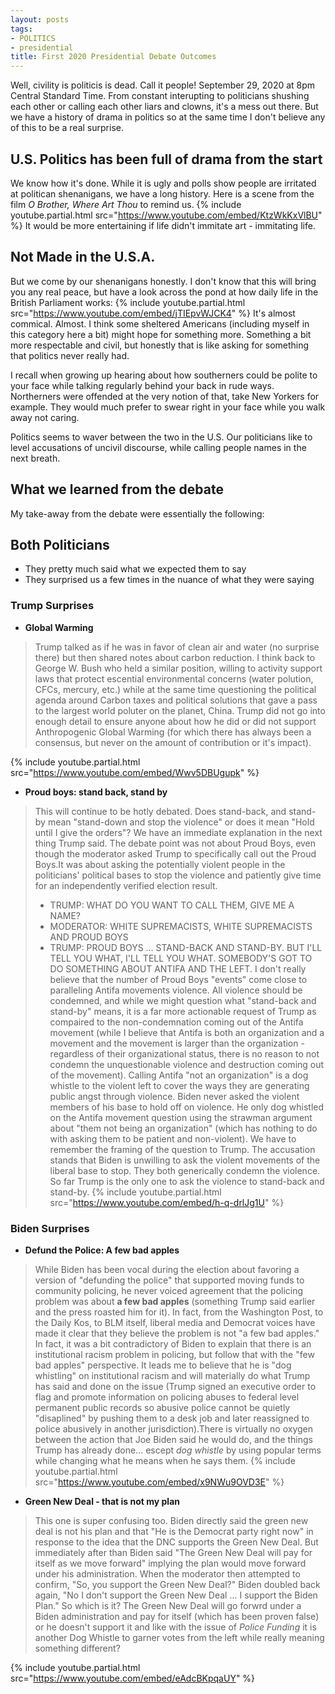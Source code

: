 ```yaml
---
layout: posts
tags:
- POLITICS
- presidential
title: First 2020 Presidential Debate Outcomes
---
```

Well, civility is politicis is dead. Call it people! September 29, 2020 at 8pm Central Standard Time. From constant interupting to politicians shushing each other or calling each other liars and clowns, it's a mess out there. But we have a history of drama in politics so at the same time I don't believe any of this to be a real surprise.

## U.S. Politics has been full of drama from the start

We know how it's done. While it is ugly and polls show people are irritated at politican shenanigans, we have a long history. Here is a scene from the film _O Brother, Where Art Thou_ to remind us.
{% include youtube.partial.html src="https://www.youtube.com/embed/KtzWkKxVlBU" %}
It would be more entertaining if life didn't immitate art - immitating life.

## Not Made in the U.S.A.

But we come by our shenanigans honestly. I don't know that this will bring you any real peace, but have a look across the pond at how daily life in the British Parliament works:
{% include youtube.partial.html src="https://www.youtube.com/embed/jTIEpvWJCK4" %}
It's almost commical. Almost. I think some sheltered Americans (including myself in this category here a bit) might hope for something more. Something a bit more respectable and civil, but honestly that is like asking for something that politics never really had.

I recall when growing up hearing about how southerners could be polite to your face while talking regularly behind your back in rude ways. Northerners were offended at the very notion of that, take New Yorkers for example. They would much prefer to swear right in your face while you walk away not caring.

Politics seems to waver between the two in the U.S. Our politicians like to level accusations of uncivil discourse, while calling people names in the next breath.

## What we learned from the debate

My take-away from the debate were essentially the following:

## Both Politicians

* They pretty much said what we expected them to say
* They surprised us a few times in the nuance of what they were saying

### Trump Surprises

* **Global Warming**
>Trump talked as if he was in favor of clean air and water (no surprise there) but then shared notes about carbon reduction. I think back to George W. Bush who held a similar position, willing to activity support laws that protect escential environmental concerns (water polution, CFCs, mercury, etc.) while at the same time questioning the political agenda around Carbon taxes and political solutions that gave a pass to the largest world poluter on the planet, China. Trump did not go into enough detail to ensure anyone about how he did or did not support Anthropogenic Global Warming (for which there has always been a consensus, but never on the amount of contribution or it's impact).

{% include youtube.partial.html src="https://www.youtube.com/embed/Wwv5DBUgupk" %}

* **Proud boys: stand back, stand by**
>This will continue to be hotly debated. Does stand-back, and stand-by mean "stand-down and stop the violence" or does it mean "Hold until I give the orders"? We have an immediate explanation in the next thing Trump said. The debate point was not about Proud Boys, even though the moderator asked Trump to specifically call out the Proud Boys.It was about asking the potentially violent people in the politicians' political bases to stop the violence and patiently give time for an independently verified election result.
>* TRUMP: WHAT DO YOU WANT TO CALL THEM, GIVE ME A NAME?
>* MODERATOR: WHITE SUPREMACISTS, WHITE SUPREMACISTS AND PROUD BOYS
>* TRUMP: PROUD BOYS ... STAND-BACK AND STAND-BY. BUT I'LL TELL YOU WHAT, I'LL TELL YOU WHAT. SOMEBODY'S GOT TO DO SOMETHING ABOUT ANTIFA AND THE LEFT.
>I don't really believe that the number of Proud Boys "events" come close to paralleling Antifa movements violence. All violence should be condemned, and while we might question what "stand-back and stand-by" means, it is a far more actionable request of Trump as compaired to the non-condemnation coming out of the Antifa movement (while I believe that Antifa is both an organization and a movement and the movement is larger than the organization - regardless of their organizational status, there is no reason to not condemn the unquestionable violence and destruction coming out of the movement). Calling Antifa "not an organization" is a dog whistle to the violent left to cover the ways they are generating public angst through violence. Biden never asked the violent members of his base to hold off on violence. He only dog whistled on the Antifa movement question using the strawman argument about "them not being an organization" (which has nothing to do with asking them to be patient and non-violent). We have to remember the framing of the question to Trump. The accusation stands that Biden is unwilling to ask the violent movements of the liberal base to stop. They both generically condemn the violence. So far Trump is the only one to ask the violence to stand-back and stand-by.
{% include youtube.partial.html src="https://www.youtube.com/embed/h-q-drlJg1U" %}

### Biden Surprises

* **Defund the Police: A few bad apples**
>While Biden has been vocal during the election about favoring a version of "defunding the police" that supported moving funds to community policing, he never voiced agreement that the policing problem was about **a few bad apples** (something Trump said earlier and the press roasted him for it). In fact, from the Washington Post, to the Daily Kos, to BLM itself, liberal media and Democrat voices have made it clear that they believe the problem is not "a few bad apples." In fact, it was a bit contradictory of Biden to explain that there is an institutional racism problem in policing, but follow that with the "few bad apples" perspective. It leads me to believe that he is "dog whistling" on institutional racism and will materially do what Trump has said and done on the issue (Trump signed an executive order to flag and promote information on policing abuses to federal level permanent public records so abusive police cannot be quietly "disaplined" by pushing them to a desk job and later reassigned to police abusively in another jurisdiction).There is virtually no oxygen between the action that Joe Biden said he would do, and the things Trump has already done... escept _dog whistle_ by using popular terms while changing what he means when he says them.
{% include youtube.partial.html src="https://www.youtube.com/embed/x9NWu9OVD3E" %}

* **Green New Deal - that is not my plan**
>This one is super confusing too. Biden directly said the green new deal is not his plan and that "He is the Democrat party right now" in response to the idea that the DNC supports the Green New Deal. But immediately after than Biden said "The Green New Deal will pay for itself as we move forward" implying the plan would move forward under his administration. When the moderator then attempted to confirm, "So, you support the Green New Deal?" Biden doubled back again, "No I don't support the Green New Deal ... I support the Biden Plan." So which is it? The Green New Deal will go forwrd under a Biden administration and pay for itself (which has been proven false) or he doesn't support it and like with the issue of _Police Funding_ it is another Dog Whistle to garner votes from the left while really meaning something different?

{% include youtube.partial.html src="https://www.youtube.com/embed/eAdcBKpqaUY" %}